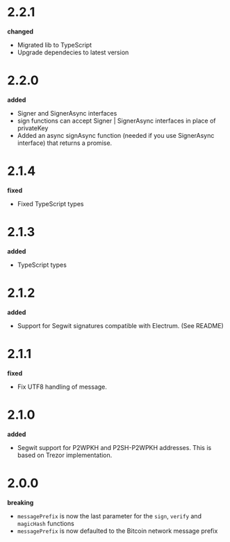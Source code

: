 # 2.2.1
 __changed__
 - Migrated lib to TypeScript 
 - Upgrade dependecies to latest version

# 2.2.0
__added__
- Signer and SignerAsync interfaces
- sign functions can accept Signer | SignerAsync interfaces in place of privateKey
- Added an async signAsync function (needed if you use SignerAsync interface) that returns a promise.

# 2.1.4
__fixed__
- Fixed TypeScript types

# 2.1.3
__added__
- TypeScript types

# 2.1.2
__added__
- Support for Segwit signatures compatible with Electrum. (See README)

# 2.1.1
__fixed__
- Fix UTF8 handling of message.

# 2.1.0
__added__
- Segwit support for P2WPKH and P2SH-P2WPKH addresses. This is based on Trezor implementation.

# 2.0.0
__breaking__
- `messagePrefix` is now the last parameter for the `sign`, `verify` and `magicHash` functions
- `messagePrefix` is now defaulted to the Bitcoin network message prefix
